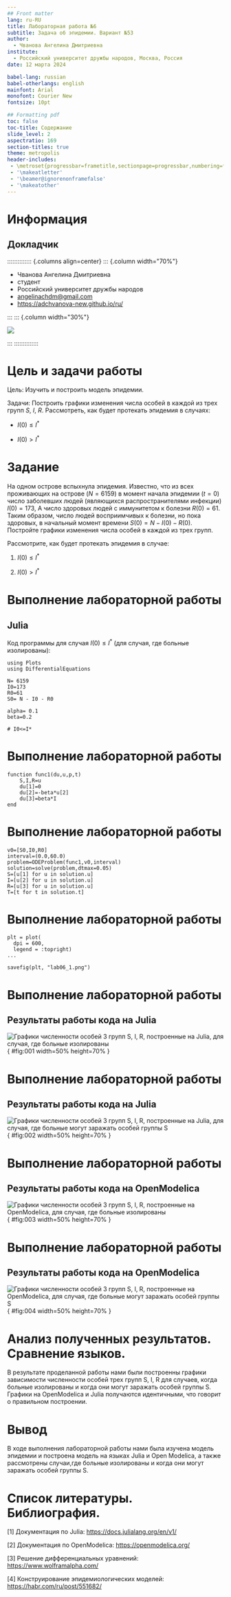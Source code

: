 ```yaml
---
## Front matter
lang: ru-RU
title: Лабораторная работа №6
subtitle: Задача об эпидемии. Вариант №53
author:
  - Чванова Ангелина Дмитриевна
institute:
  - Российский университет дружбы народов, Москва, Россия
date: 12 марта 2024

babel-lang: russian
babel-otherlangs: english
mainfont: Arial
monofont: Courier New
fontsize: 10pt

## Formatting pdf
toc: false
toc-title: Содержание
slide_level: 2
aspectratio: 169
section-titles: true
theme: metropolis
header-includes:
 - \metroset{progressbar=frametitle,sectionpage=progressbar,numbering=fraction}
 - '\makeatletter'
 - '\beamer@ignorenonframefalse'
 - '\makeatother'
---
```


# Информация

## Докладчик

:::::::::::::: {.columns align=center}
::: {.column width="70%"}

  * Чванова Ангелина Дмитриевна
  * студент
  * Российский университет дружбы народов
  * [angelinachdm@gmail.com](mailto:angelinachdm@gmail.com)
  * <https://adchvanova-new.github.io/ru/>

:::
::: {.column width="30%"}

![](./image/me.jpg)

:::
::::::::::::::

# Цель и задачи работы

Цель: Изучить и построить модель эпидемии.

Задачи:
Построить графики изменения числа особей в каждой из трех групп $S$, $I$, $R$. Рассмотреть, как будет протекать эпидемия в случаях:

-	$I(0)\leq I^*$

-	$I(0)>I^*$

# Задание

На одном острове вспыхнула эпидемия. Известно, что из всех проживающих на острове 
$(N=6159)$ в момент начала эпидемии $(t=0)$ число заболевших людей 
(являющихся распространителями инфекции) $I(0)=173$, А число здоровых людей с иммунитетом 
к болезни $R(0)=61$. Таким образом, число людей восприимчивых к болезни, 
но пока здоровых, в начальный момент времени $S(0)=N-I(0)-R(0)$.
Постройте графики изменения числа особей в каждой из трех групп.

Рассмотрите, как будет протекать эпидемия в случае:

1.	$I(0)\leq I^*$

2.	$I(0)>I^*$



# Выполнение лабораторной работы

## Julia

Код программы для случая $I(0) \leq I^*$ (для случая, где больные изолированы):

```
using Plots
using DifferentialEquations

N= 6159
I0=173
R0=61
S0= N - I0 - R0

alpha= 0.1
beta=0.2

# I0<=I*
```
# Выполнение лабораторной работы

```
function func1(du,u,p,t)
	S,I,R=u
	du[1]=0
	du[2]=-beta*u[2]
	du[3]=beta*I
end
```
# Выполнение лабораторной работы

```
v0=[S0,I0,R0]
interval=(0.0,60.0)
problem=ODEProblem(func1,v0,interval)
solution=solve(problem,dtmax=0.05)
S=[u[1] for u in solution.u]
I=[u[2] for u in solution.u]
R=[u[3] for u in solution.u]
T=[t for t in solution.t]
```
# Выполнение лабораторной работы

```
plt = plot(
  dpi = 600,
  legend = :topright)
...

savefig(plt, "lab06_1.png")
```
# Выполнение лабораторной работы

## Результаты работы кода на Julia

![Графики численности особей 3 групп S, I, R, построенные на Julia, для случая, где больные изолированы](image/lab06_1.png){ #fig:001 width=50% height=70% }

# Выполнение лабораторной работы

## Результаты работы кода на Julia

![Графики численности особей 3 групп S, I, R, построенные на Julia, для случая, где больные могут заражать особей группы S](image/lab06_2.png){ #fig:002 width=50% height=70% }

# Выполнение лабораторной работы

## Результаты работы кода на OpenModelica

![Графики численности особей 3 групп S, I, R, построенные на OpenModelica, для случая, где больные изолированы](image/lab06_1_OpenModelica.png){ #fig:003 width=50% height=70% }

# Выполнение лабораторной работы

## Результаты работы кода на OpenModelica


![Графики численности особей 3 групп S, I, R, построенные на OpenModelica, для случая, где больные могут заражать особей группы S](image/lab06_2_OpenModelica.png){ #fig:004 width=50% height=70% }

# Анализ полученных результатов. Сравнение языков.

В результате проделанной работы нами были построенны графики зависимости численности особей трех групп S, I, R для случаев, когда больные изолированы и когда они могут заражать особей группы S. Графики на OpenModelica и Julia получаются идентичными, что говорит о правильном построении.

# Вывод

В ходе выполнения лабораторной работы нами была изучена модель эпидемии и построена модель на языках Julia и Open Modelica, а также рассмотрены случаи,где больные изолированы и когда они могут заражать особей группы S.

# Список литературы. Библиография.


[1] Документация по Julia: https://docs.julialang.org/en/v1/

[2] Документация по OpenModelica: https://openmodelica.org/

[3] Решение дифференциальных уравнений: https://www.wolframalpha.com/

[4] Конструирование эпидемиологических моделей: https://habr.com/ru/post/551682/